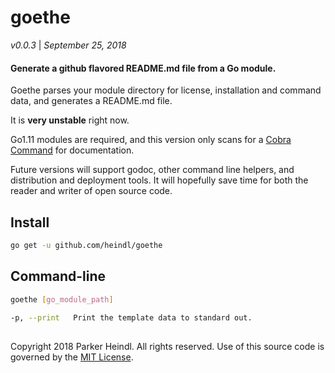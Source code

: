 
[//]: # (Code generated by goethe DO NOT EDIT)
# goethe

*v0.0.3* | *September 25, 2018*
#### Generate a github flavored README.md file from a Go module.

Goethe parses your module directory for license, installation and command data, and generates a README.md file.

It is **very unstable** right now.

Go1.11 modules are required, and this version only scans for a [Cobra Command](https://github.com/spf13/cobra) for documentation.

Future versions will support godoc, other command line helpers, and distribution and deployment tools. It will hopefully save time for both the reader and writer of open source code.

## Install

```bash
go get -u github.com/heindl/goethe
```

## Command-line


```bash
goethe [go_module_path]
```
```bash
-p, --print   Print the template data to standard out.
```

##
Copyright 2018 Parker Heindl. All rights reserved.
Use of this source code is governed by the [MIT License](LICENSE.md).
